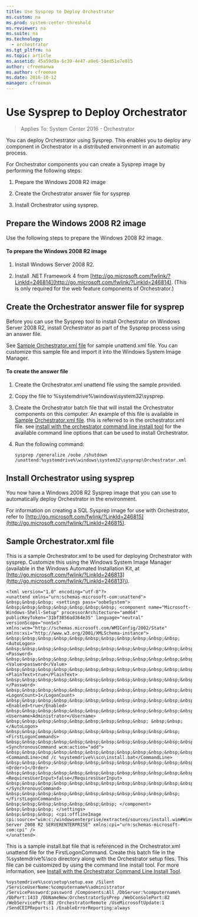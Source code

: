 ```yaml
---
title: Use Sysprep to Deploy Orchestrator
ms.custom: na
ms.prod: system-center-threshold
ms.reviewer: na
ms.suite: na
ms.technology:
  - orchestrator
ms.tgt_pltfrm: na
ms.topic: article
ms.assetid: 45a59d9a-6c39-4e47-a9e6-58ed51e7e815
author: cfreemanwa
ms.author: cfreeman
ms.date: 2016-10-12
manager: cfreeman
---
```

# Use Sysprep to Deploy Orchestrator

>Applies To: System Center 2016 - Orchestrator

You can deploy Orchestrator using Sysprep. This enables you to deploy any component in Orchestrator in a distributed environment in an automatic process.  

For Orchestrator components you can create a Sysprep image by performing the following steps:  

1.  Prepare the Windows 2008 R2 image  

2.  Create the Orchestrator answer file for sysprep  

3.  Install Orchestrator using sysprep.  

## <a name="SCO_sysprep1"></a>Prepare the Windows 2008 R2 image  
Use the following steps to prepare the Windows 2008 R2 image.  

#### To prepare the Windows 2008 R2 image  

1.  Install Windows Server 2008 R2.  

2.  Install .NET Framework 4 from [http://go.microsoft.com/fwlink/?LinkId=246814](http://go.microsoft.com/fwlink/?LinkId=246814). \(This is only required for the web feature components of Orchestrator.\)  

## <a name="SCO_sysprep2"></a>Create the Orchestrator answer file for sysprep  
Before you can use the Sysprep tool to install Orchestrator on Windows Server 2008 R2, install Orchestrator as part of the Sysprep process using an answer file.  

See [Sample Orchestrator.xml file](../deploy/use-sysprep-to-deploy-orchestrator.md#SCO_sysprep4) for sample unattend.xml file. You can customize this sample file and import it into the Windows System Image Manager.  

#### To create the answer file  

1.  Create the Orchestrator.xml unattend file using the sample provided.  

2.  Copy the file to %systemdrive%\\windows\\system32\\sysprep.  

3.  Create the Orchestrator batch file that will install the Orchestrator components on this computer. An example of this file is available in [Sample Orchestrator.xml file](../deploy/use-sysprep-to-deploy-orchestrator.md#SCO_sysprep4). this is referred to in the orchestrator.xml file. see [install with the orchestrator command line install tool](../deploy/how-to-install-orchestrator-from-the-command-prompt.md) for the available command line options that can be used to install Orchestrator.  

4.  Run the following command:  

    ```  
    sysprep /generalize /oobe /shutdown /unattend:%systemdrive%\windows\system32\sysprep\Orchestrator.xml  
    ```  

## <a name="SCO_sysprep3"></a>Install Orchestrator using sysprep  
You now have a Windows 2008 R2 Sysprep image that you can use to automatically deploy Orchestrator in the environment.  

For information on creating a SQL Sysprep image for use with Orchestrator, refer to [http://go.microsoft.com/fwlink/?LinkId=246815](http://go.microsoft.com/fwlink/?LinkId=246815).  

## <a name="SCO_sysprep4"></a>Sample Orchestrator.xml file  
This is a sample Orchestrator.xml to be used for deploying Orchestrator with sysprep. Customize this using the Windows System Image Manager \(available in the Windows Automated Installation Kit, at [http://go.microsoft.com/fwlink/?LinkId=246813](http://go.microsoft.com/fwlink/?LinkId=246813)\).  

```  
<?xml version="1.0" encoding="utf-8"?>  
<unattend xmlns="urn:schemas-microsoft-com:unattend">  
&nbsp;&nbsp;&nbsp; <settings pass="oobeSystem">  
&nbsp;&nbsp;&nbsp;&nbsp;&nbsp;&nbsp;&nbsp; <component name="Microsoft-Windows-Shell-Setup" processorArchitecture="amd64" publicKeyToken="31bf3856ad364e35" language="neutral" versionScope="nonSxS" xmlns:wcm="http://schemas.microsoft.com/WMIConfig/2002/State" xmlns:xsi="http://www.w3.org/2001/XMLSchema-instance">  
&nbsp;&nbsp;&nbsp;&nbsp;&nbsp;&nbsp;&nbsp;&nbsp;&nbsp;&nbsp;&nbsp; <AutoLogon>  
&nbsp;&nbsp;&nbsp;&nbsp;&nbsp;&nbsp;&nbsp;&nbsp;&nbsp;&nbsp;&nbsp;&nbsp;&nbsp;&nbsp;&nbsp; <Password>  
&nbsp;&nbsp;&nbsp;&nbsp;&nbsp;&nbsp;&nbsp;&nbsp;&nbsp;&nbsp;&nbsp;&nbsp;&nbsp;&nbsp;&nbsp;&nbsp;&nbsp;&nbsp;&nbsp; <Value>password</Value>  
&nbsp;&nbsp;&nbsp;&nbsp;&nbsp;&nbsp;&nbsp;&nbsp;&nbsp;&nbsp;&nbsp;&nbsp;&nbsp;&nbsp;&nbsp;&nbsp;&nbsp;&nbsp;&nbsp; <PlainText>true</PlainText>  
&nbsp;&nbsp;&nbsp;&nbsp;&nbsp;&nbsp;&nbsp;&nbsp;&nbsp;&nbsp;&nbsp;&nbsp;&nbsp;&nbsp;&nbsp; </Password>  
&nbsp;&nbsp;&nbsp;&nbsp;&nbsp;&nbsp;&nbsp;&nbsp;&nbsp;&nbsp;&nbsp;&nbsp;&nbsp;&nbsp;&nbsp; <LogonCount>1</LogonCount>  
&nbsp;&nbsp;&nbsp;&nbsp;&nbsp;&nbsp;&nbsp;&nbsp;&nbsp;&nbsp;&nbsp;&nbsp;&nbsp;&nbsp;&nbsp; <Enabled>true</Enabled>  
&nbsp;&nbsp;&nbsp;&nbsp;&nbsp;&nbsp;&nbsp;&nbsp;&nbsp;&nbsp;&nbsp;&nbsp;&nbsp;&nbsp;&nbsp; <Username>Administrator</Username>  
&nbsp;&nbsp;&nbsp;&nbsp;&nbsp;&nbsp;&nbsp;&nbsp;&nbsp; &nbsp;&nbsp;</AutoLogon>  
&nbsp;&nbsp;&nbsp;&nbsp;&nbsp;&nbsp;&nbsp;&nbsp;&nbsp;&nbsp;&nbsp; <FirstLogonCommands>  
&nbsp;&nbsp;&nbsp;&nbsp;&nbsp;&nbsp;&nbsp;&nbsp;&nbsp;&nbsp;&nbsp;&nbsp;&nbsp;&nbsp;&nbsp; <SynchronousCommand wcm:action="add">  
&nbsp;&nbsp;&nbsp;&nbsp;&nbsp;&nbsp;&nbsp;&nbsp;&nbsp;&nbsp;&nbsp;&nbsp;&nbsp;&nbsp;&nbsp;&nbsp;&nbsp;&nbsp;&nbsp; <CommandLine>cmd /c %systemdrive%\sco\install.bat</CommandLine>  
&nbsp;&nbsp;&nbsp;&nbsp;&nbsp;&nbsp;&nbsp;&nbsp;&nbsp;&nbsp;&nbsp;&nbsp;&nbsp;&nbsp;&nbsp;&nbsp;&nbsp;&nbsp;&nbsp; <Order>1</Order>  
&nbsp;&nbsp;&nbsp;&nbsp;&nbsp;&nbsp;&nbsp;&nbsp;&nbsp;&nbsp;&nbsp;&nbsp;&nbsp;&nbsp;&nbsp;&nbsp;&nbsp;&nbsp;&nbsp; <RequiresUserInput>false</RequiresUserInput>  
&nbsp;&nbsp;&nbsp;&nbsp;&nbsp;&nbsp;&nbsp;&nbsp;&nbsp;&nbsp;&nbsp;&nbsp;&nbsp;&nbsp;&nbsp; </SynchronousCommand>  
&nbsp;&nbsp;&nbsp;&nbsp;&nbsp;&nbsp;&nbsp;&nbsp;&nbsp;&nbsp;&nbsp; </FirstLogonCommands>  
&nbsp;&nbsp;&nbsp;&nbsp;&nbsp;&nbsp;&nbsp; </component>  
&nbsp;&nbsp;&nbsp; </settings>  
&nbsp;&nbsp;&nbsp; <cpi:offlineImage cpi:source="wim:c:/windowsenterprise/extracted/sources/install.wim#Windows Server 2008 R2 SERVERENTERPRISE" xmlns:cpi="urn:schemas-microsoft-com:cpi" />  
</unattend>  

```  

This is a sample install.bat file that is referenced in the Orchestrator.xml unattend file for the FirstLogonCommand. Create this batch file in the %systemdrive%\\sco directory along with the Orchestrator setup files. This file can be customized by using the command line install tool. For more information, see [Install with the Orchestrator Command Line Install Tool](../deploy/how-to-install-orchestrator-from-the-command-prompt.md).  

```  
%systemdrive%\sco\setup\setup.exe /Silent /ServiceUserName:%computername%\administrator /ServicePassword:password /Components:All /DbServer:%computername%  /DbPort:1433 /DbNameNew:OrchestratorSysPrep /WebConsolePort:82 /WebServicePort:81 /OrchestratorRemote /UseMicrosoftUpdate:1 /SendCEIPReports:1 /EnableErrorReporting:always  

```  
